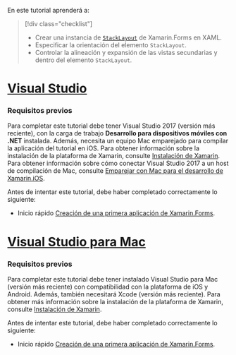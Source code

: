 En este tutorial aprenderá a:

> [!div class="checklist"]
> - Crear una instancia de [`StackLayout`](xref:Xamarin.Forms.StackLayout) de Xamarin.Forms en XAML.
> - Especificar la orientación del elemento `StackLayout`.
> - Controlar la alineación y expansión de las vistas secundarias y dentro del elemento `StackLayout`.

# <a name="visual-studiotabvswin"></a>[Visual Studio](#tab/vswin)

### <a name="prerequisites"></a>Requisitos previos

Para completar este tutorial debe tener Visual Studio 2017 (versión más reciente), con la carga de trabajo **Desarrollo para dispositivos móviles con .NET** instalada. Además, necesita un equipo Mac emparejado para compilar la aplicación del tutorial en iOS. Para obtener información sobre la instalación de la plataforma de Xamarin, consulte [Instalación de Xamarin](~/get-started/installation/index.md). Para obtener información sobre cómo conectar Visual Studio 2017 a un host de compilación de Mac, consulte [Emparejar con Mac para el desarrollo de Xamarin.iOS](~/ios/get-started/installation/windows/connecting-to-mac/index.md).

Antes de intentar este tutorial, debe haber completado correctamente lo siguiente:

- Inicio rápido [Creación de una primera aplicación de Xamarin.Forms](~/get-started/first-app/index.md).

# <a name="visual-studio-for-mactabvsmac"></a>[Visual Studio para Mac](#tab/vsmac)

### <a name="prerequisites"></a>Requisitos previos

Para completar este tutorial debe tener instalado Visual Studio para Mac (versión más reciente) con compatibilidad con la plataforma de iOS y Android. Además, también necesitará Xcode (versión más reciente). Para obtener más información sobre la instalación de la plataforma de Xamarin, consulte [Instalación de Xamarin](~/get-started/installation/index.md).

Antes de intentar este tutorial, debe haber completado correctamente lo siguiente:

- Inicio rápido [Creación de una primera aplicación de Xamarin.Forms](~/get-started/first-app/index.md).
